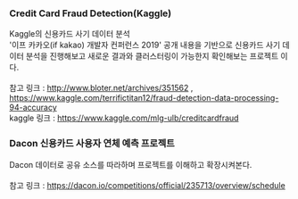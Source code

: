 ### Credit Card Fraud Detection(Kaggle)
Kaggle의 신용카드 사기 데이터 분석<br>
'이프 카카오(if kakao) 개발자 컨퍼런스 2019' 공개 내용을 기반으로 신용카드 사기 데이터 분석을 진행해보고 새로운 결과와 클러스터링이 가능한지 확인해보는 프로젝트
이다.<br><br>
참고 링크 : http://www.bloter.net/archives/351562 , https://www.kaggle.com/terrifictitan12/fraud-detection-data-processing-94-accuracy<br>
kaggle 링크 : https://www.kaggle.com/mlg-ulb/creditcardfraud

### Dacon 신용카드 사용자 연체 예측 프로젝트
Dacon 데이터로 공유 소스를 따라하며 프로젝트를 이해하고 확장시켜본다. <br><br>
참고 링크 : https://dacon.io/competitions/official/235713/overview/schedule
